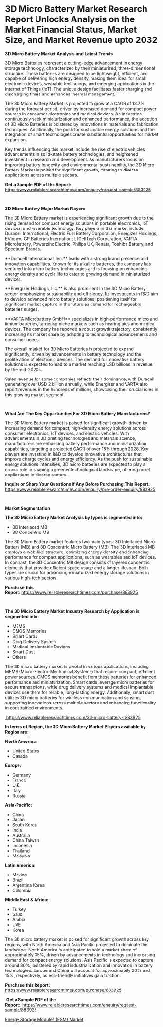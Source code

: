<p><h1>3D Micro Battery Market Research Report Unlocks Analysis on the Market Financial Status, Market Size, and Market Revenue upto 2032</h1></p><p><strong>3D Micro Battery Market Analysis and Latest Trends</strong></p>
<p><p>3D Micro Batteries represent a cutting-edge advancement in energy storage technology, characterized by their miniaturized, three-dimensional structure. These batteries are designed to be lightweight, efficient, and capable of delivering high energy density, making them ideal for small electronic devices, wearable technology, and emerging applications in the Internet of Things (IoT). The unique design facilitates faster charging and discharging times and enhances thermal management.</p><p>The 3D Micro Battery Market is projected to grow at a CAGR of 13.7% during the forecast period, driven by increased demand for compact power sources in consumer electronics and medical devices. As industries continuously seek miniaturization and enhanced performance, the adoption of 3D Micro Batteries is bolstered by innovations in materials and fabrication techniques. Additionally, the push for sustainable energy solutions and the integration of smart technologies create substantial opportunities for market expansion.</p><p>Key trends influencing this market include the rise of electric vehicles, advancements in solid-state battery technologies, and heightened investment in research and development. As manufacturers focus on improving battery longevity and environmental sustainability, the 3D Micro Battery Market is poised for significant growth, catering to diverse applications across multiple sectors.</p></p>
<p><strong>Get a Sample PDF of the Report:&nbsp;</strong> <a href="https://www.reliableresearchtimes.com/enquiry/request-sample/883925?utm_campaign=3542&utm_medium=2&utm_source=Github&utm_content=ia&utm_term=07042025&utm_id=3d-micro-battery">https://www.reliableresearchtimes.com/enquiry/request-sample/883925</a></p>
<p>&nbsp;</p>
<p><strong>3D Micro Battery Major Market Players</strong></p>
<p><p>The 3D Micro Battery market is experiencing significant growth due to the rising demand for compact energy solutions in portable electronics, IoT devices, and wearable technology. Key players in this market include Duracell International, Electric Fuel Battery Corporation, Energizer Holdings, EVionyx, GP Batteries International, ICellTech Corporation, VARTA Microbattery, Powerzinc Electric, Philips UK, Renata, Toshiba Battery, and Spectrum Brands.</p><p>**Duracell International, Inc.** leads with a strong brand presence and innovation capabilities. Known for its alkaline batteries, the company has ventured into micro battery technologies and is focusing on enhancing energy density and cycle life to cater to growing demand in miniaturized devices. </p><p>**Energizer Holdings, Inc.** is also prominent in the 3D Micro Battery sector, emphasizing sustainability and efficiency. Its investments in R&D aim to develop advanced micro battery solutions, positioning itself for significant market capture in the future as demand for rechargeable batteries surges.</p><p>**VARTA Microbattery GmbH** specializes in high-performance micro and lithium batteries, targeting niche markets such as hearing aids and medical devices. The company has reported a robust growth trajectory, consistently increasing its market share by adapting to technological advancements and consumer needs.</p><p>The overall market for 3D Micro Batteries is projected to expand significantly, driven by advancements in battery technology and the proliferation of electronic devices. The demand for innovative battery solutions is expected to lead to a market reaching USD billions in revenue by the mid-2020s.</p><p>Sales revenue for some companies reflects their dominance, with Duracell generating over USD 2 billion annually, while Energizer and VARTA also report revenues in the hundreds of millions, showcasing their crucial roles in this growing market segment.</p></p>
<p>&nbsp;</p>
<p><strong>What Are The Key Opportunities For 3D Micro Battery Manufacturers?</strong></p>
<p><p>The 3D Micro Battery market is poised for significant growth, driven by increasing demand for compact, high-density energy solutions across consumer electronics, IoT devices, and electric vehicles. With advancements in 3D printing technologies and materials science, manufacturers are enhancing battery performance and miniaturization capabilities, targeting a projected CAGR of over 15% through 2028. Key players are investing in R&D to develop innovative architectures that improve charge cycles and energy efficiency. As the push for sustainable energy solutions intensifies, 3D micro batteries are expected to play a crucial role in shaping a greener technological landscape, offering novel applications in diverse sectors.</p></p>
<p><strong>Inquire or Share Your Questions If Any Before Purchasing This Report:</strong> <a href="https://www.reliableresearchtimes.com/enquiry/pre-order-enquiry/883925?utm_campaign=3542&utm_medium=2&utm_source=Github&utm_content=ia&utm_term=07042025&utm_id=3d-micro-battery">https://www.reliableresearchtimes.com/enquiry/pre-order-enquiry/883925</a></p>
<p>&nbsp;</p>
<p><strong>Market Segmentation</strong></p>
<p><strong>The 3D Micro Battery Market Analysis by types is segmented into:</strong></p>
<p><ul><li>3D Interlaced MB</li><li>3D Concentric MB</li></ul></p>
<p><p>The 3D Micro Battery market features two main types: 3D Interlaced Micro Battery (MB) and 3D Concentric Micro Battery (MB). The 3D Interlaced MB employs a web-like structure, optimizing energy density and enhancing performance for compact applications, such as wearables and IoT devices. In contrast, the 3D Concentric MB design consists of layered concentric elements that provide efficient space usage and a longer lifespan. Both types are crucial for advancing miniaturized energy storage solutions in various high-tech sectors.</p></p>
<p><strong>Purchase this Report:&nbsp;</strong><a href="https://www.reliableresearchtimes.com/purchase/883925?utm_campaign=3542&utm_medium=2&utm_source=Github&utm_content=ia&utm_term=07042025&utm_id=3d-micro-battery">https://www.reliableresearchtimes.com/purchase/883925</a></p>
<p>&nbsp;</p>
<p><strong>The 3D Micro Battery Market Industry Research by Application is segmented into:</strong></p>
<p><ul><li>MEMS</li><li>CMOS Memories</li><li>Smart Cards</li><li>Drug Delivery System</li><li>Medical Implantable Devices</li><li>Smart Dust</li><li>Others</li></ul></p>
<p><p>The 3D micro battery market is pivotal in various applications, including MEMS (Micro-Electro-Mechanical Systems) that require compact, efficient power sources. CMOS memories benefit from these batteries for enhanced performance and miniaturization. Smart cards leverage micro batteries for secure transactions, while drug delivery systems and medical implantable devices use them for reliable, long-lasting energy. Additionally, smart dust utilizes 3D micro batteries for wireless communication and sensing, supporting innovations across multiple sectors and enhancing functionality in constrained environments.</p></p>
<p><a href="https://www.reliableresearchtimes.com/3d-micro-battery-r883925?utm_campaign=3542&utm_medium=2&utm_source=Github&utm_content=ia&utm_term=07042025&utm_id=3d-micro-battery">&nbsp;https://www.reliableresearchtimes.com/3d-micro-battery-r883925</a></p>
<p><strong>In terms of Region, the 3D Micro Battery Market Players available by Region are:</strong></p>
<p>
    <p> <strong> North America: </strong>
        <ul>
            <li>United States</li>
            <li>Canada</li>
        </ul>
        </p> 
    <p> <strong> Europe: </strong>
        <ul>
            <li>Germany</li>
            <li>France</li>
            <li>U.K.</li>
            <li>Italy</li>
            <li>Russia</li>
        </ul>
        </p> 
    <p> <strong> Asia-Pacific: </strong>
        <ul>
            <li>China</li>
            <li>Japan</li>
            <li>South Korea</li>
            <li>India</li>
            <li>Australia</li>
            <li>China Taiwan</li>
            <li>Indonesia</li>
            <li>Thailand</li>
            <li>Malaysia</li>
        </ul>
        </p> 
    <p> <strong> Latin America: </strong>
        <ul>
            <li>Mexico</li>
            <li>Brazil</li>
            <li>Argentina Korea</li>
            <li>Colombia</li>
        </ul>
        </p> 
    <p> <strong> Middle East & Africa: </strong>
        <ul>
            <li>Turkey</li>
            <li>Saudi</li>
            <li>Arabia</li>
            <li>UAE</li>
            <li>Korea</li>
        </ul>
    </p>
    </p>
<p><p>The 3D micro battery market is poised for significant growth across key regions, with North America and Asia Pacific projected to dominate the landscape. North America is anticipated to hold a market share of approximately 35%, driven by advancements in technology and increasing demand for compact energy solutions. Asia Pacific is expected to capture around 30%, bolstered by rapid industrialization and innovation in battery technologies. Europe and China will account for approximately 20% and 15%, respectively, as eco-friendly initiatives gain traction.</p></p>
<p><strong>Purchase this Report: </strong><a href="https://www.reliableresearchtimes.com/purchase/883925?utm_campaign=3542&utm_medium=2&utm_source=Github&utm_content=ia&utm_term=07042025&utm_id=3d-micro-battery">https://www.reliableresearchtimes.com/purchase/883925</a></p>
<p>&nbsp;<strong>Get a Sample PDF of the Report:&nbsp;&nbsp;</strong><a href="https://www.reliableresearchtimes.com/enquiry/request-sample/883925?utm_campaign=3542&utm_medium=2&utm_source=Github&utm_content=ia&utm_term=07042025&utm_id=3d-micro-battery">https://www.reliableresearchtimes.com/enquiry/request-sample/883925</a></p>
<p><strong></strong></p>
<p><p><a href="https://github.com/pichuaadh0/Market-Research-Report-List-1/blob/main/energy-storage-modules-esm-market.md?utm_campaign=3542&utm_medium=2&utm_source=Github&utm_content=ia&utm_term=07042025&utm_id=3d-micro-battery">Energy Storage Modules (ESM) Market</a></p></p>